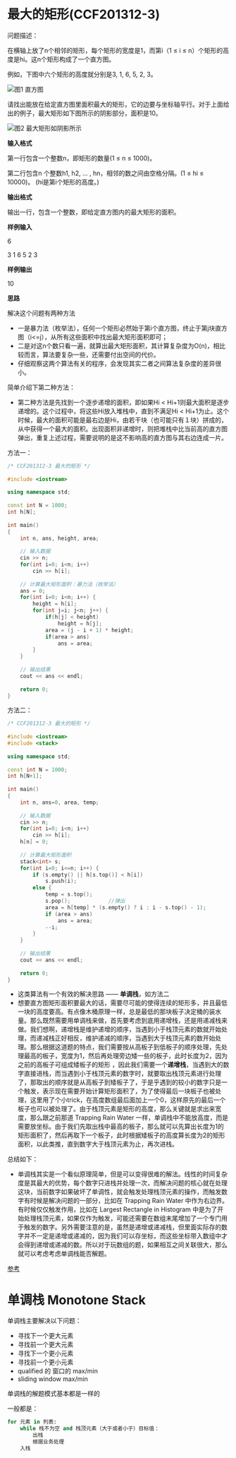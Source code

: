 # 最大的矩形(CCF201312-3)
问题描述：

在横轴上放了n个相邻的矩形，每个矩形的宽度是1，而第i（1 ≤ i ≤ n）个矩形的高度是hi。这n个矩形构成了一个直方图。

例如，下图中六个矩形的高度就分别是3, 1, 6, 5, 2, 3。

![图1 直方图](./03MaxRectangle-1.png)

请找出能放在给定直方图里面积最大的矩形，它的边要与坐标轴平行。对于上面给出的例子，最大矩形如下图所示的阴影部分，面积是10。

![图2 最大矩形如阴影所示](./03MaxRectangle-2.png)

**输入格式**

第一行包含一个整数n，即矩形的数量(1 ≤ n ≤ 1000)。

第二行包含n 个整数h1, h2, … , hn，相邻的数之间由空格分隔。(1 ≤ hi ≤ 10000)。  (hi是第i个矩形的高度。)

**输出格式**

输出一行，包含一个整数，即给定直方图内的最大矩形的面积。

**样例输入**

6

3 1 6 5 2 3

**样例输出**

10


**思路**

解决这个问题有两种方法
- 一是暴力法（枚举法），任何一个矩形必然始于第i个直方图，终止于第j块直方图（i<=j），从所有这些面积中找出最大矩形面积即可；
- 二是对这n个数只看一遍，就算出最大矩形面积，其计算复杂度为O(n)，相比较而言，算法要复杂一些，还需要付出空间的代价。
- 仔细观察这两个算法有关的程序，会发现其实二者之间算法复杂度的差异很小。

简单介绍下第二种方法：
- 第二种方法是先找到一个逐步递增的面积，即如果Hi < Hi+1则最大面积是逐步递增的。这个过程中，将这些Hi放入堆栈中，直到不满足Hi < Hi+1为止。这个时候，最大的面积可能是最右边是Hi，由若干块（也可能只有１块）拼成的，从中获得一个最大的面积。出现面积非递增时，则把堆栈中比当前高的直方图弹出，重复上述过程，需要说明的是这不影响高的直方图与其右边连成一片。

方法一：
```c++
/* CCF201312-3 最大的矩形 */
 
#include <iostream>
 
using namespace std;
 
const int N = 1000;
int h[N];
 
int main()
{
    int n, ans, height, area;
 
    // 输入数据
    cin >> n;
    for(int i=0; i<n; i++)
        cin >> h[i];
 
    // 计算最大矩形面积：暴力法（枚举法）
    ans = 0;
    for(int i=0; i<n; i++) {
        height = h[i];
        for(int j=i; j<n; j++) {
            if(h[j] < height)
                height = h[j];
            area = (j - i + 1) * height;
            if(area > ans)
                ans = area;
        }
    }
 
    // 输出结果
    cout << ans << endl;
 
    return 0;
}
```
方法二：
```c++
/* CCF201312-3 最大的矩形 */
 
#include <iostream>
#include <stack>
 
using namespace std;
 
const int N = 1000;
int h[N+1];
 
int main()
{
    int n, ans=0, area, temp;
 
    // 输入数据
    cin >> n;
    for(int i=0; i<n; i++)
        cin >> h[i];
    h[n] = 0;
 
    // 计算最大矩形面积
    stack<int> s;
    for(int i=0; i<=n; i++) {
        if (s.empty() || h[s.top()] < h[i])
            s.push(i);
        else {
            temp = s.top();
            s.pop();            //弹出
            area = h[temp] * (s.empty() ? i : i - s.top() - 1);
            if (area > ans)
                ans = area;
            --i;
        }
    }
 
    // 输出结果
    cout << ans << endl;
 
    return 0;
}
```
- 这类算法有一个有效的解决思路 —— **单调栈**，如方法二
- 想要直方图矩形面积要最大的话，需要尽可能的使得连续的矩形多，并且最低一块的高度要高。有点像木桶原理一样，总是最低的那块板子决定桶的装水量。那么既然需要用单调栈来做，首先要考虑到底用递增栈，还是用递减栈来做。我们想啊，递增栈是维护递增的顺序，当遇到小于栈顶元素的数就开始处理，而递减栈正好相反，维护递减的顺序，当遇到大于栈顶元素的数开始处理。那么根据这道题的特点，我们需要按从高板子到低板子的顺序处理，先处理最高的板子，宽度为1，然后再处理旁边矮一些的板子，此时长度为2，因为之前的高板子可组成矮板子的矩形 ，因此我们需要一个**递增栈**，当遇到大的数字直接进栈，而当遇到小于栈顶元素的数字时，就要取出栈顶元素进行处理了，那取出的顺序就是从高板子到矮板子了，于是乎遇到的较小的数字只是一个触发，表示现在需要开始计算矩形面积了，为了使得最后一块板子也被处理，这里用了个小trick，在高度数组最后面加上一个0，这样原先的最后一个板子也可以被处理了。由于栈顶元素是矩形的高度，那么关键就是求出来宽度，那么跟之前那道 Trapping Rain Water 一样，单调栈中不能放高度，而是需要放坐标。由于我们先取出栈中最高的板子，那么就可以先算出长度为1的矩形面积了，然后再取下一个板子，此时根据矮板子的高度算长度为2的矩形面积，以此类推，直到数字大于栈顶元素为止，再次进栈。

总结如下：
- 单调栈其实是一个看似原理简单，但是可以变得很难的解法。线性的时间复杂度是其最大的优势，每个数字只进栈并处理一次，而解决问题的核心就在处理这块，当前数字如果破坏了单调性，就会触发处理栈顶元素的操作，而触发数字有时候是解决问题的一部分，比如在 Trapping Rain Water 中作为右边界。有时候仅仅触发作用，比如在 Largest Rectangle in Histogram 中是为了开始处理栈顶元素，如果仅作为触发，可能还需要在数组末尾增加了一个专门用于触发的数字。另外需要注意的是，虽然是递增或递减栈，但里面实际存的数字并不一定是递增或递减的，因为我们可以存坐标，而这些坐标带入数组中才会得到递增或递减的数。所以对于玩数组的题，如果相互之间关联很大，那么就可以考虑考虑单调栈能否解题。

[参考](https://www.cnblogs.com/grandyang/p/8887985.html)
# 单调栈 Monotone Stack

单调栈主要解决以下问题：
- 寻找下一个更大元素
- 寻找前一个更大元素
- 寻找下一个更小元素
- 寻找前一个更小元素
- qualified 的 窗口的 max/min
- sliding window max/min

单调栈的解题模式基本都是一样的

一般都是：

```python
for 元素 in 列表:
    while 栈不为空 and 栈顶元素（大于或者小于）目标值：
	    出栈
		根据业务处理
	入栈
```

